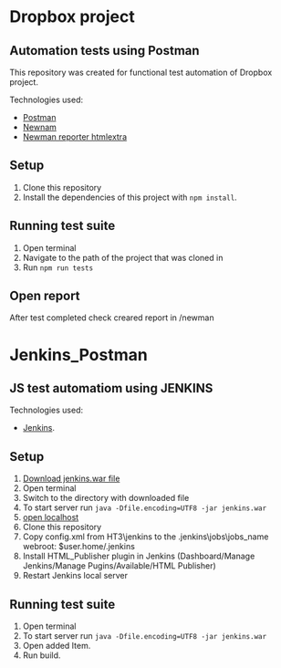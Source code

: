 # Dropbox project

## Automation tests using Postman

This repository was created for functional test automation of Dropbox project.

Technologies used:
- [Postman](https://www.postman.com/)
- [Newnam](https://www.npmjs.com/package/newman)
- [Newman reporter htmlextra](https://www.npmjs.com/package/newman-reporter-htmlextra)

## Setup
1. Clone this repository
2. Install the dependencies of this project with `npm install`.

## Running test suite
1. Open terminal
2. Navigate to the path of the project that was cloned in
3. Run `npm run tests`

## Open report
After test completed check creared report in /newman



# Jenkins_Postman
## JS test automatiom using JENKINS

Technologies used:
- [Jenkins](https://get.jenkins.io/war-stable/2.361.2/jenkins.war).

## Setup
1. [Download jenkins.war file](https://get.jenkins.io/war-stable/2.361.2/jenkins.war)
2. Open terminal
3. Switch to the directory with downloaded file
4. To start server run `java -Dfile.encoding=UTF8 -jar jenkins.war`
5. [open localhost](http://localhost:8080/)
6. Clone this repository
7. Copy config.xml from HT3\jenkins to the \.jenkins\jobs\jobs_name
	webroot: $user.home/.jenkins
8. Install HTML_Publisher plugin in Jenkins (Dashboard/Manage Jenkins/Manage Pugins/Available/HTML Publisher)
9. Restart Jenkins local server

## Running test suite
1. Open terminal
2. To start server run `java -Dfile.encoding=UTF8 -jar jenkins.war`
3. Open added Item.
4. Run build.
